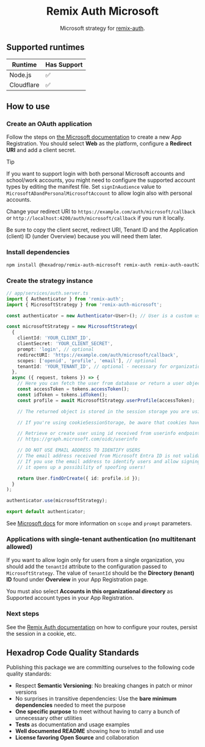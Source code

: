 <h1 align="center">
  Remix Auth Microsoft
</h1>

<p align="center">
  Microsoft strategy for <a href="https://github.com/sergiodxa/remix-auth">remix-auth</a>.
</p>

## Supported runtimes

| Runtime    | Has Support |
|------------|-------------|
| Node.js    | ✅           |
| Cloudflare | ✅           |

## How to use

### Create an OAuth application

Follow the steps on [the Microsoft documentation](https://docs.microsoft.com/en-us/azure/active-directory/develop/quickstart-register-app) to create a new App Registration. You should select **Web** as the platform, configure a **Redirect URI** and add a client secret.

> [!TIP]
> If you want to support login with both personal Microsoft accounts and school/work accounts, you might need to configure the supported account types by editing the manifest file. Set `signInAudience` value to `MicrosoftADandPersonalMicrosoftAccount` to allow login also with personal accounts.

Change your redirect URI to `https://example.com/auth/microsoft/callback` or `http://localhost:4200/auth/microsoft/callback` if you run it locally.

Be sure to copy the client secret, redirect URI, Tenant ID and the Application (client) ID (under Overview) because you will need them later.

### Install dependencies

```bash
npm install @hexadrop/remix-auth-microsoft remix-auth remix-auth-oauth2"
```

### Create the strategy instance

```ts
// app/services/auth.server.ts
import { Authenticator } from 'remix-auth';
import { MicrosoftStrategy } from 'remix-auth-microsoft';

const authenticator = new Authenticator<User>(); // User is a custom user types you can define as you want

const microsoftStrategy = new MicrosoftStrategy(
  {
    clientId: 'YOUR_CLIENT_ID',
    clientSecret: 'YOUR_CLIENT_SECRET',
    prompt: 'login', // optional
    redirectURI: 'https://example.com/auth/microsoft/callback',
    scopes: ['openid', 'profile', 'email'], // optional
    tenantId: 'YOUR_TENANT_ID', // optional - necessary for organization without multitenant (see below)
  },
  async ({ request, tokens }) => {
    // Here you can fetch the user from database or return a user object based on profile
    const accessToken = tokens.accessToken();
    const idToken = tokens.idToken();
    const profile = await MicrosoftStrategy.userProfile(accessToken);

    // The returned object is stored in the session storage you are using by the authenticator

    // If you're using cookieSessionStorage, be aware that cookies have a size limit of 4kb

    // Retrieve or create user using id received from userinfo endpoint
    // https://graph.microsoft.com/oidc/userinfo

    // DO NOT USE EMAIL ADDRESS TO IDENTIFY USERS
    // The email address received from Microsoft Entra ID is not validated and can be changed to anything from Azure Portal.
    // If you use the email address to identify users and allow signing in from any tenant (`tenantId` is not set)
    // it opens up a possibility of spoofing users!

    return User.findOrCreate({ id: profile.id });
  }
);

authenticator.use(microsoftStrategy);

export default authenticator;
```

See [Microsoft docs](https://docs.microsoft.com/en-us/azure/active-directory/develop/v2-oauth2-auth-code-flow) for more information on `scope` and `prompt` parameters.

### Applications with single-tenant authentication (no multitenant allowed)

If you want to allow login only for users from a single organization, you should add the `tenantId` attribute to the configuration passed to `MicrosoftStrategy`.
The value of `tenantId` should be the **Directory (tenant) ID** found under **Overview** in your App Registration page.

You must also select **Accounts in this organizational directory** as Supported account types in your App Registration.

### Next steps

See the [Remix Auth documentation](https://sergiodxa.github.io/remix-auth/) on how to configure your routes, persist the session in a cookie, etc.

## Hexadrop Code Quality Standards

Publishing this package we are committing ourselves to the following code quality standards:

-   Respect **Semantic Versioning**: No breaking changes in patch or minor versions
-   No surprises in transitive dependencies: Use the **bare minimum dependencies** needed to meet the purpose
-   **One specific purpose** to meet without having to carry a bunch of unnecessary other utilities
-   **Tests** as documentation and usage examples
-   **Well documented README** showing how to install and use
-   **License favoring Open Source** and collaboration
